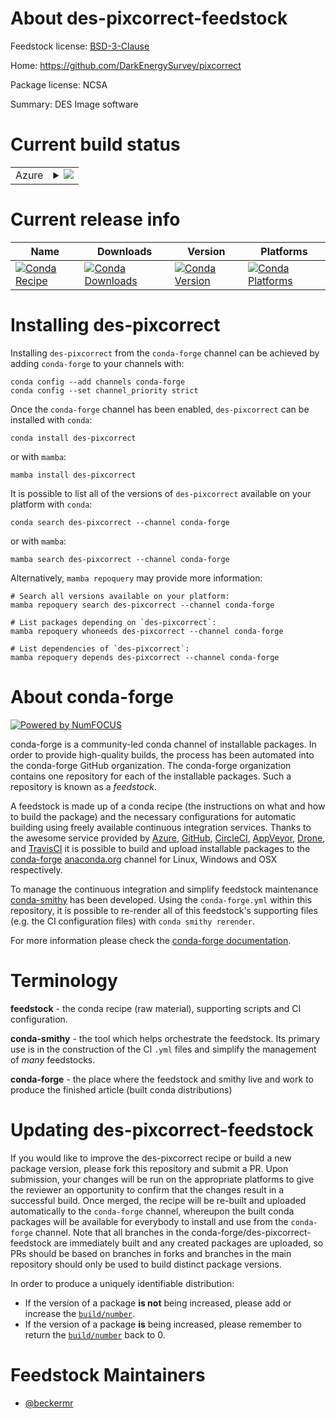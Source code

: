 About des-pixcorrect-feedstock
==============================

Feedstock license: [BSD-3-Clause](https://github.com/conda-forge/des-pixcorrect-feedstock/blob/main/LICENSE.txt)

Home: https://github.com/DarkEnergySurvey/pixcorrect

Package license: NCSA

Summary: DES Image software

Current build status
====================


<table>
    
  <tr>
    <td>Azure</td>
    <td>
      <details>
        <summary>
          <a href="https://dev.azure.com/conda-forge/feedstock-builds/_build/latest?definitionId=16406&branchName=main">
            <img src="https://dev.azure.com/conda-forge/feedstock-builds/_apis/build/status/des-pixcorrect-feedstock?branchName=main">
          </a>
        </summary>
        <table>
          <thead><tr><th>Variant</th><th>Status</th></tr></thead>
          <tbody><tr>
              <td>linux_64_python3.10.____cpython</td>
              <td>
                <a href="https://dev.azure.com/conda-forge/feedstock-builds/_build/latest?definitionId=16406&branchName=main">
                  <img src="https://dev.azure.com/conda-forge/feedstock-builds/_apis/build/status/des-pixcorrect-feedstock?branchName=main&jobName=linux&configuration=linux%20linux_64_python3.10.____cpython" alt="variant">
                </a>
              </td>
            </tr><tr>
              <td>linux_64_python3.11.____cpython</td>
              <td>
                <a href="https://dev.azure.com/conda-forge/feedstock-builds/_build/latest?definitionId=16406&branchName=main">
                  <img src="https://dev.azure.com/conda-forge/feedstock-builds/_apis/build/status/des-pixcorrect-feedstock?branchName=main&jobName=linux&configuration=linux%20linux_64_python3.11.____cpython" alt="variant">
                </a>
              </td>
            </tr><tr>
              <td>linux_64_python3.12.____cpython</td>
              <td>
                <a href="https://dev.azure.com/conda-forge/feedstock-builds/_build/latest?definitionId=16406&branchName=main">
                  <img src="https://dev.azure.com/conda-forge/feedstock-builds/_apis/build/status/des-pixcorrect-feedstock?branchName=main&jobName=linux&configuration=linux%20linux_64_python3.12.____cpython" alt="variant">
                </a>
              </td>
            </tr><tr>
              <td>linux_64_python3.13.____cp313</td>
              <td>
                <a href="https://dev.azure.com/conda-forge/feedstock-builds/_build/latest?definitionId=16406&branchName=main">
                  <img src="https://dev.azure.com/conda-forge/feedstock-builds/_apis/build/status/des-pixcorrect-feedstock?branchName=main&jobName=linux&configuration=linux%20linux_64_python3.13.____cp313" alt="variant">
                </a>
              </td>
            </tr><tr>
              <td>linux_64_python3.9.____cpython</td>
              <td>
                <a href="https://dev.azure.com/conda-forge/feedstock-builds/_build/latest?definitionId=16406&branchName=main">
                  <img src="https://dev.azure.com/conda-forge/feedstock-builds/_apis/build/status/des-pixcorrect-feedstock?branchName=main&jobName=linux&configuration=linux%20linux_64_python3.9.____cpython" alt="variant">
                </a>
              </td>
            </tr><tr>
              <td>osx_64_python3.10.____cpython</td>
              <td>
                <a href="https://dev.azure.com/conda-forge/feedstock-builds/_build/latest?definitionId=16406&branchName=main">
                  <img src="https://dev.azure.com/conda-forge/feedstock-builds/_apis/build/status/des-pixcorrect-feedstock?branchName=main&jobName=osx&configuration=osx%20osx_64_python3.10.____cpython" alt="variant">
                </a>
              </td>
            </tr><tr>
              <td>osx_64_python3.11.____cpython</td>
              <td>
                <a href="https://dev.azure.com/conda-forge/feedstock-builds/_build/latest?definitionId=16406&branchName=main">
                  <img src="https://dev.azure.com/conda-forge/feedstock-builds/_apis/build/status/des-pixcorrect-feedstock?branchName=main&jobName=osx&configuration=osx%20osx_64_python3.11.____cpython" alt="variant">
                </a>
              </td>
            </tr><tr>
              <td>osx_64_python3.12.____cpython</td>
              <td>
                <a href="https://dev.azure.com/conda-forge/feedstock-builds/_build/latest?definitionId=16406&branchName=main">
                  <img src="https://dev.azure.com/conda-forge/feedstock-builds/_apis/build/status/des-pixcorrect-feedstock?branchName=main&jobName=osx&configuration=osx%20osx_64_python3.12.____cpython" alt="variant">
                </a>
              </td>
            </tr><tr>
              <td>osx_64_python3.13.____cp313</td>
              <td>
                <a href="https://dev.azure.com/conda-forge/feedstock-builds/_build/latest?definitionId=16406&branchName=main">
                  <img src="https://dev.azure.com/conda-forge/feedstock-builds/_apis/build/status/des-pixcorrect-feedstock?branchName=main&jobName=osx&configuration=osx%20osx_64_python3.13.____cp313" alt="variant">
                </a>
              </td>
            </tr><tr>
              <td>osx_64_python3.9.____cpython</td>
              <td>
                <a href="https://dev.azure.com/conda-forge/feedstock-builds/_build/latest?definitionId=16406&branchName=main">
                  <img src="https://dev.azure.com/conda-forge/feedstock-builds/_apis/build/status/des-pixcorrect-feedstock?branchName=main&jobName=osx&configuration=osx%20osx_64_python3.9.____cpython" alt="variant">
                </a>
              </td>
            </tr><tr>
              <td>osx_arm64_python3.10.____cpython</td>
              <td>
                <a href="https://dev.azure.com/conda-forge/feedstock-builds/_build/latest?definitionId=16406&branchName=main">
                  <img src="https://dev.azure.com/conda-forge/feedstock-builds/_apis/build/status/des-pixcorrect-feedstock?branchName=main&jobName=osx&configuration=osx%20osx_arm64_python3.10.____cpython" alt="variant">
                </a>
              </td>
            </tr><tr>
              <td>osx_arm64_python3.11.____cpython</td>
              <td>
                <a href="https://dev.azure.com/conda-forge/feedstock-builds/_build/latest?definitionId=16406&branchName=main">
                  <img src="https://dev.azure.com/conda-forge/feedstock-builds/_apis/build/status/des-pixcorrect-feedstock?branchName=main&jobName=osx&configuration=osx%20osx_arm64_python3.11.____cpython" alt="variant">
                </a>
              </td>
            </tr><tr>
              <td>osx_arm64_python3.12.____cpython</td>
              <td>
                <a href="https://dev.azure.com/conda-forge/feedstock-builds/_build/latest?definitionId=16406&branchName=main">
                  <img src="https://dev.azure.com/conda-forge/feedstock-builds/_apis/build/status/des-pixcorrect-feedstock?branchName=main&jobName=osx&configuration=osx%20osx_arm64_python3.12.____cpython" alt="variant">
                </a>
              </td>
            </tr><tr>
              <td>osx_arm64_python3.13.____cp313</td>
              <td>
                <a href="https://dev.azure.com/conda-forge/feedstock-builds/_build/latest?definitionId=16406&branchName=main">
                  <img src="https://dev.azure.com/conda-forge/feedstock-builds/_apis/build/status/des-pixcorrect-feedstock?branchName=main&jobName=osx&configuration=osx%20osx_arm64_python3.13.____cp313" alt="variant">
                </a>
              </td>
            </tr><tr>
              <td>osx_arm64_python3.9.____cpython</td>
              <td>
                <a href="https://dev.azure.com/conda-forge/feedstock-builds/_build/latest?definitionId=16406&branchName=main">
                  <img src="https://dev.azure.com/conda-forge/feedstock-builds/_apis/build/status/des-pixcorrect-feedstock?branchName=main&jobName=osx&configuration=osx%20osx_arm64_python3.9.____cpython" alt="variant">
                </a>
              </td>
            </tr>
          </tbody>
        </table>
      </details>
    </td>
  </tr>
</table>

Current release info
====================

| Name | Downloads | Version | Platforms |
| --- | --- | --- | --- |
| [![Conda Recipe](https://img.shields.io/badge/recipe-des--pixcorrect-green.svg)](https://anaconda.org/conda-forge/des-pixcorrect) | [![Conda Downloads](https://img.shields.io/conda/dn/conda-forge/des-pixcorrect.svg)](https://anaconda.org/conda-forge/des-pixcorrect) | [![Conda Version](https://img.shields.io/conda/vn/conda-forge/des-pixcorrect.svg)](https://anaconda.org/conda-forge/des-pixcorrect) | [![Conda Platforms](https://img.shields.io/conda/pn/conda-forge/des-pixcorrect.svg)](https://anaconda.org/conda-forge/des-pixcorrect) |

Installing des-pixcorrect
=========================

Installing `des-pixcorrect` from the `conda-forge` channel can be achieved by adding `conda-forge` to your channels with:

```
conda config --add channels conda-forge
conda config --set channel_priority strict
```

Once the `conda-forge` channel has been enabled, `des-pixcorrect` can be installed with `conda`:

```
conda install des-pixcorrect
```

or with `mamba`:

```
mamba install des-pixcorrect
```

It is possible to list all of the versions of `des-pixcorrect` available on your platform with `conda`:

```
conda search des-pixcorrect --channel conda-forge
```

or with `mamba`:

```
mamba search des-pixcorrect --channel conda-forge
```

Alternatively, `mamba repoquery` may provide more information:

```
# Search all versions available on your platform:
mamba repoquery search des-pixcorrect --channel conda-forge

# List packages depending on `des-pixcorrect`:
mamba repoquery whoneeds des-pixcorrect --channel conda-forge

# List dependencies of `des-pixcorrect`:
mamba repoquery depends des-pixcorrect --channel conda-forge
```


About conda-forge
=================

[![Powered by
NumFOCUS](https://img.shields.io/badge/powered%20by-NumFOCUS-orange.svg?style=flat&colorA=E1523D&colorB=007D8A)](https://numfocus.org)

conda-forge is a community-led conda channel of installable packages.
In order to provide high-quality builds, the process has been automated into the
conda-forge GitHub organization. The conda-forge organization contains one repository
for each of the installable packages. Such a repository is known as a *feedstock*.

A feedstock is made up of a conda recipe (the instructions on what and how to build
the package) and the necessary configurations for automatic building using freely
available continuous integration services. Thanks to the awesome service provided by
[Azure](https://azure.microsoft.com/en-us/services/devops/), [GitHub](https://github.com/),
[CircleCI](https://circleci.com/), [AppVeyor](https://www.appveyor.com/),
[Drone](https://cloud.drone.io/welcome), and [TravisCI](https://travis-ci.com/)
it is possible to build and upload installable packages to the
[conda-forge](https://anaconda.org/conda-forge) [anaconda.org](https://anaconda.org/)
channel for Linux, Windows and OSX respectively.

To manage the continuous integration and simplify feedstock maintenance
[conda-smithy](https://github.com/conda-forge/conda-smithy) has been developed.
Using the ``conda-forge.yml`` within this repository, it is possible to re-render all of
this feedstock's supporting files (e.g. the CI configuration files) with ``conda smithy rerender``.

For more information please check the [conda-forge documentation](https://conda-forge.org/docs/).

Terminology
===========

**feedstock** - the conda recipe (raw material), supporting scripts and CI configuration.

**conda-smithy** - the tool which helps orchestrate the feedstock.
                   Its primary use is in the construction of the CI ``.yml`` files
                   and simplify the management of *many* feedstocks.

**conda-forge** - the place where the feedstock and smithy live and work to
                  produce the finished article (built conda distributions)


Updating des-pixcorrect-feedstock
=================================

If you would like to improve the des-pixcorrect recipe or build a new
package version, please fork this repository and submit a PR. Upon submission,
your changes will be run on the appropriate platforms to give the reviewer an
opportunity to confirm that the changes result in a successful build. Once
merged, the recipe will be re-built and uploaded automatically to the
`conda-forge` channel, whereupon the built conda packages will be available for
everybody to install and use from the `conda-forge` channel.
Note that all branches in the conda-forge/des-pixcorrect-feedstock are
immediately built and any created packages are uploaded, so PRs should be based
on branches in forks and branches in the main repository should only be used to
build distinct package versions.

In order to produce a uniquely identifiable distribution:
 * If the version of a package **is not** being increased, please add or increase
   the [``build/number``](https://docs.conda.io/projects/conda-build/en/latest/resources/define-metadata.html#build-number-and-string).
 * If the version of a package **is** being increased, please remember to return
   the [``build/number``](https://docs.conda.io/projects/conda-build/en/latest/resources/define-metadata.html#build-number-and-string)
   back to 0.

Feedstock Maintainers
=====================

* [@beckermr](https://github.com/beckermr/)

